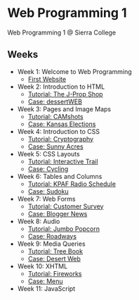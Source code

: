 # Web Programming 1

Web Programming 1 @ Sierra College

## Weeks

-   Week 1: Welcome to Web Programming
    -   [First Website](/week_1)
-   Week 2: Introduction to HTML
    -   [Tutorial: The J-Prop Shop](/week_2/tutorial)
    -   [Case: dessertWEB](/week_2/case_3)
-   Week 3: Pages and Image Maps
    -   [Tutorial: CAMshots](/week_3/tutorial)
    -   [Case: Kansas Elections](/week_3/case_3)
-   Week 4: Introduction to CSS
    -   [Tutorial: Cryptography](/week_4/tutorial)
    -   [Case: Sunny Acres](/week_4/case_1)
-   Week 5: CSS Layouts
    -   [Tutorial: Interactive Trail](/week_5/tutorial)
    -   [Case: Cycling](/week_5/case_3)
-   Week 6: Tables and Columns
    -   [Tutorial: KPAF Radio Schedule](/week_6/tutorial)
    -   [Case: Sudoku](/week_6/case_1)
-   Week 7: Web Forms
    -   [Tutorial: Customer Survey](/week_7/tutorial)
    -   [Case: Blogger News](/week_7/case_1)
-   Week 8: Audio
    -   [Tutorial: Jumbo Popcorn](/week_8/tutorial)
    -   [Case: Roadways](/week_8/case_2)
-   Week 9: Media Queries
    -   [Tutorial: Tree Book](/week_9/tutorial)
    -   [Case: Desert Web](/week_9/case_1)
-   Week 10: XHTML
    -   [Tutorial: Fireworks](/week_10/tutorial)
    -   [Case: Menu](/week_10/case_1)
-   Week 11: JavaScript
